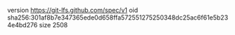 version https://git-lfs.github.com/spec/v1
oid sha256:301af8b7e347365ede0d658ffa572551275250348dc25ac6f61e5b234e4bd276
size 2508
